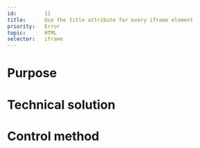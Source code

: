 ```yaml
---
id:         11
title:      Use the title attribute for every iframe element
priority:   Error
topic:      HTML
selector:   iframe
---
```


# Purpose

# Technical solution

# Control method


